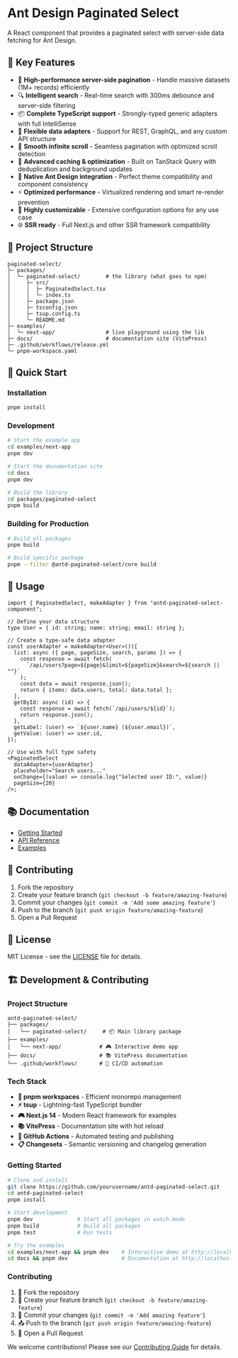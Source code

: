 # Ant Design Paginated Select

A React component that provides a paginated select with server-side data fetching for Ant Design.

## 🎯 Key Features

- 🚀 **High-performance server-side pagination** - Handle massive datasets (1M+ records) efficiently
- 🔍 **Intelligent search** - Real-time search with 300ms debounce and server-side filtering
- 📦 **Complete TypeScript support** - Strongly-typed generic adapters with full IntelliSense
- 🎯 **Flexible data adapters** - Support for REST, GraphQL, and any custom API structure
- 🔄 **Smooth infinite scroll** - Seamless pagination with optimized scroll detection
- 💾 **Advanced caching & optimization** - Built on TanStack Query with deduplication and background updates
- 🎨 **Native Ant Design integration** - Perfect theme compatibility and component consistency
- ⚡ **Optimized performance** - Virtualized rendering and smart re-render prevention
- 🔧 **Highly customizable** - Extensive configuration options for any use case
- 🌐 **SSR ready** - Full Next.js and other SSR framework compatibility

## 📁 Project Structure

```
paginated-select/
├─ packages/
│  └─ paginated-select/        # the library (what goes to npm)
│     ├─ src/
│     │  ├─ PaginatedSelect.tsx
│     │  └─ index.ts
│     ├─ package.json
│     ├─ tsconfig.json
│     ├─ tsup.config.ts
│     └─ README.md
├─ examples/
│  └─ next-app/                # live playground using the lib
├─ docs/                       # documentation site (VitePress)
├─ .github/workflows/release.yml
└─ pnpm-workspace.yaml
```

## 🚀 Quick Start

### Installation

```bash
pnpm install
```

### Development

```bash
# Start the example app
cd examples/next-app
pnpm dev

# Start the documentation site
cd docs
pnpm dev

# Build the library
cd packages/paginated-select
pnpm build
```

### Building for Production

```bash
# Build all packages
pnpm build

# Build specific package
pnpm --filter @antd-paginated-select/core build
```

## 📖 Usage

```tsx
import { PaginatedSelect, makeAdapter } from "antd-paginated-select-component";

// Define your data structure
type User = { id: string; name: string; email: string };

// Create a type-safe data adapter
const userAdapter = makeAdapter<User>()({
  list: async ({ page, pageSize, search, params }) => {
    const response = await fetch(
      `/api/users?page=${page}&limit=${pageSize}&search=${search || ""}`
    );
    const data = await response.json();
    return { items: data.users, total: data.total };
  },
  getById: async (id) => {
    const response = await fetch(`/api/users/${id}`);
    return response.json();
  },
  getLabel: (user) => `${user.name} (${user.email})`,
  getValue: (user) => user.id,
});

// Use with full type safety
<PaginatedSelect
  dataAdapter={userAdapter}
  placeholder="Search users..."
  onChange={(value) => console.log("Selected user ID:", value)}
  pageSize={20}
/>;
```

## 📚 Documentation

- [Getting Started](./docs/guide/getting-started.md)
- [API Reference](./docs/api/props.md)
- [Examples](./docs/examples/basic.md)

## 🤝 Contributing

1. Fork the repository
2. Create your feature branch (`git checkout -b feature/amazing-feature`)
3. Commit your changes (`git commit -m 'Add some amazing feature'`)
4. Push to the branch (`git push origin feature/amazing-feature`)
5. Open a Pull Request

## 📝 License

MIT License - see the [LICENSE](LICENSE) file for details.

## 🏗️ Development & Contributing

### Project Structure

```
antd-paginated-select/
├── packages/
│   └── paginated-select/     # 📦 Main library package
├── examples/
│   └── next-app/            # 🎮 Interactive demo app
├── docs/                    # 📚 VitePress documentation
└── .github/workflows/       # 🔄 CI/CD automation
```

### Tech Stack

- **🔧 pnpm workspaces** - Efficient monorepo management
- **⚡ tsup** - Lightning-fast TypeScript bundler
- **🎮 Next.js 14** - Modern React framework for examples
- **📚 VitePress** - Documentation site with hot reload
- **🔄 GitHub Actions** - Automated testing and publishing
- **📋 Changesets** - Semantic versioning and changelog generation

### Getting Started

```bash
# Clone and install
git clone https://github.com/yourusername/antd-paginated-select.git
cd antd-paginated-select
pnpm install

# Start development
pnpm dev              # Start all packages in watch mode
pnpm build            # Build all packages
pnpm test             # Run tests

# Try the examples
cd examples/next-app && pnpm dev    # Interactive demo at http://localhost:3000
cd docs && pnpm dev                 # Documentation at http://localhost:5173
```

### Contributing

1. 🍴 Fork the repository
2. 🌟 Create your feature branch (`git checkout -b feature/amazing-feature`)
3. 💾 Commit your changes (`git commit -m 'Add amazing feature'`)
4. 📤 Push to the branch (`git push origin feature/amazing-feature`)
5. 🔄 Open a Pull Request

We welcome contributions! Please see our [Contributing Guide](CONTRIBUTING.md) for details.
